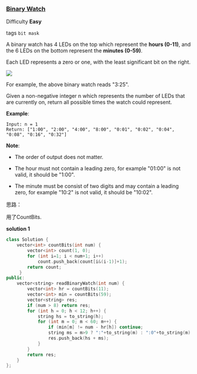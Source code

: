 ### [Binary Watch](https://leetcode.com/problems/binary-watch/)   

Difficulty **Easy**

tags `bit mask`

A binary watch has 4 LEDs on the top which represent the **hours (0-11)**, and the 6 LEDs on the bottom represent the **minutes (0-59)**.

Each LED represents a zero or one, with the least significant bit on the right.

![](http://oq5gcgc8d.bkt.gdipper.com/401_Binary_Watch/Binary_clock_samui_moon.jpg)

For example, the above binary watch reads "3:25".

Given a non-negative integer n which represents the number of LEDs that are currently on, return all possible times the watch could represent.

**Example**:
```
Input: n = 1
Return: ["1:00", "2:00", "4:00", "8:00", "0:01", "0:02", "0:04", "0:08", "0:16", "0:32"]
```

**Note**:

- The order of output does not matter.

- The hour must not contain a leading zero, for example "01:00" is not valid, it should be "1:00".

- The minute must be consist of two digits and may contain a leading zero, for example "10:2" is not valid, it should be "10:02".

思路：

用了CountBits.

**solution 1**

```c++
class Solution {
    vector<int> countBits(int num) {
        vector<int> count(1, 0);
        for (int i=1; i < num+1; i++)
            count.push_back(count[i&(i-1)]+1);
        return count;
     }
public:
    vector<string> readBinaryWatch(int num) {
        vector<int> hr = countBits(11);
        vector<int> min = countBits(59);
        vector<string> res;
        if (num > 8) return res;
        for (int h = 0; h < 12; h++) {
            string hs = to_string(h);
            for (int m = 0; m < 60; m++) {
                if (min[m] != num - hr[h]) continue;
                string ms = m>9 ? ":"+to_string(m) : ":0"+to_string(m);
                res.push_back(hs + ms);
            }
        }
        return res;
    }
};
```

